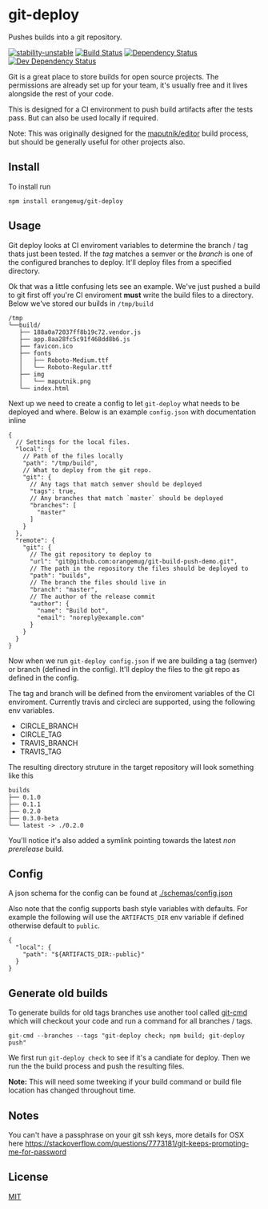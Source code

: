 # git-deploy
Pushes builds into a git repository.

[![stability-unstable](https://img.shields.io/badge/stability-unstable-yellow.svg)][stability]
[![Build Status](https://circleci.com/gh/orangemug/git-deploy.png?style=shield)][circleci]
[![Dependency Status](https://david-dm.org/orangemug/git-deploy.svg)][dm-prod]
[![Dev Dependency Status](https://david-dm.org/orangemug/git-deploy/dev-status.svg)][dm-dev]

[stability]:   https://github.com/orangemug/stability-badges#unstable
[circleci]:    https://circleci.com/gh/orangemug/git-deploy
[dm-prod]:     https://david-dm.org/orangemug/git-deploy
[dm-dev]:      https://david-dm.org/orangemug/git-deploy#info=devDependencies

Git is a great place to store builds for open source projects. The permissions are already set up for your team, it's usually free and it lives alongside the rest of your code.

This is designed for a CI environment to push build artifacts after the tests pass. But can also be used locally if required.

Note: This was originally designed for the [maputnik/editor](https://github.com/maputnik/editor) build process, but should be generally useful for other projects also.


## Install
To install run

```
npm install orangemug/git-deploy
```

## Usage
Git deploy looks at CI enviroment variables to determine the branch / tag thats just been tested. If the _tag_ matches a semver or the _branch_ is one of the configured branches to deploy. It'll deploy files from a specified directory.

Ok that was a little confusing lets see an example. We've just pushed a build to git first off you're CI enviroment **must** write the build files to a directory. Below we've stored our builds in `/tmp/build`

```
/tmp
└──build/
   ├── 188a0a72037ff8b19c72.vendor.js
   ├── app.8aa28fc5c91f468dd8b6.js
   ├── favicon.ico
   ├── fonts
   │   ├── Roboto-Medium.ttf
   │   └── Roboto-Regular.ttf
   ├── img
   │   └── maputnik.png
   └── index.html
```

Next up we need to create a config to let `git-deploy` what needs to be deployed and where. Below is an example `config.json` with documentation inline

```
{
  // Settings for the local files.
  "local": {
    // Path of the files locally
    "path": "/tmp/build",
    // What to deploy from the git repo.
    "git": {
      // Any tags that match semver should be deployed
      "tags": true,
      // Any branches that match `master` should be deployed
      "branches": [
        "master"
      ]
    }
  },
  "remote": {
    "git": {
      // The git repository to deploy to
      "url": "git@github.com:orangemug/git-build-push-demo.git",
      // The path in the repository the files should be deployed to
      "path": "builds",
      // The branch the files should live in
      "branch": "master",
      // The author of the release commit
      "author": {
        "name": "Build bot",
        "email": "noreply@example.com"
      }
    }
  }
}
```

Now when we run `git-deploy config.json` if we are building a tag (semver) or branch (defined in the config). It'll deploy the files to the git repo as defined in the config.

The tag and branch will be defined from the enviroment variables of the CI enviroment. Currently travis and circleci are supported, using the following env variables.

 - CIRCLE_BRANCH
 - CIRCLE_TAG
 - TRAVIS_BRANCH
 - TRAVIS_TAG

The resulting directory struture in the target repository will look something like this

```
builds
├── 0.1.0
├── 0.1.1
├── 0.2.0
├── 0.3.0-beta
└── latest -> ./0.2.0
```

You'll notice it's also added a symlink pointing towards the latest _non prerelease_ build.


## Config
A json schema for the config can be found at [./schemas/config.json](./schemas/config.json)

Also note that the config supports bash style variables with defaults. For example the following will use the `ARTIFACTS_DIR` env variable if defined otherwise default to `public`.

```
{
  "local": {
    "path": "${ARTIFACTS_DIR:-public}"
  }
}
```


## Generate old builds
To generate builds for old tags branches use another tool called [git-cmd](https://github.com/orangemug/git-cmd) which will checkout your code and run a command for all branches / tags.

```
git-cmd --branches --tags "git-deploy check; npm build; git-deploy push"
```

We first run `git-deploy check` to see if it's a candiate for deploy. Then we run the the build process and push the resulting files.

**Note:** This will need some tweeking if your build command or build file location has changed throughout time.


## Notes
You can't have a passphrase on your git ssh keys, more details for OSX here <https://stackoverflow.com/questions/7773181/git-keeps-prompting-me-for-password>


## License
[MIT](LICENSE)
